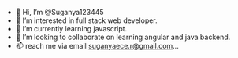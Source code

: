 - 👋 Hi, I’m @Suganya123445
- 👀 I’m interested in full stack web developer.
- 🌱 I’m currently learning javascript.
- 💞️ I’m looking to collaborate on learning angular and java backend.
- 📫 reach me via email suganyaece.r@gmail.com...

<!---
Suganya123445/Suganya123445 is a ✨ special ✨ repository because its `README.md` (this file) appears on your GitHub profile.
You can click the Preview link to take a look at your changes.
--->
